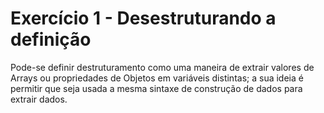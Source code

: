 # Exercício 1 - Desestruturando a definição

Pode-se definir destruturamento como uma maneira de extrair valores de Arrays ou propriedades de Objetos em variáveis distintas; a sua ideia é permitir que seja usada a mesma sintaxe de construção de dados para extrair dados.